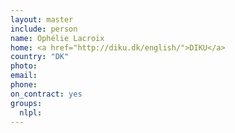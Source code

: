 ```yaml
---
layout: master
include: person
name: Ophélie Lacroix
home: <a href="http://diku.dk/english/">DIKU</a>
country: "DK"
photo:
email:
phone:
on_contract: yes
groups:
  nlpl:
---
```

